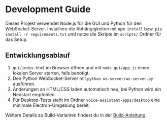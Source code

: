 # Development Guide

Dieses Projekt verwendet Node.js für die GUI und Python für den WebSocket-Server.
Installiere die Abhängigkeiten mit `npm install` bzw. `pip install -r requirements.txt` und nutze die Skripte im `scripts/` Ordner für das Setup.

## Entwicklungsablauf

1. `gui/index.html` im Browser öffnen und mit `node gui/app.js` einen lokalen Server starten, falls benötigt.
2. Den Python WebSocket-Server mit `python ws-server/ws-server.py` ausführen.
3. Änderungen an HTML/CSS laden automatisch neu, bei Python wird ein Neustart empfohlen.
4. Für Desktop-Tests steht im Ordner `voice-assistant-apps/desktop` eine minimale Electron-Umgebung bereit.

Weitere Details zu Build-Varianten findest du in der [Build-Anleitung](Build-Anleitung.md).

